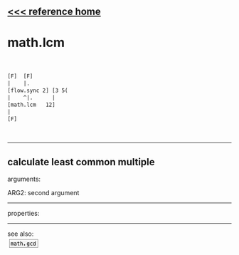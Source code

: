[<<< reference home](ceammc_lib.md)
---

# math.lcm

```


[F]  [F]
|    |.
[flow.sync 2] [3 5(
|    ^|.      |
[math.lcm   12]
|
[F]

            
```
---
calculate least common multiple
---
arguments:

ARG2: second argument<br>

---
properties:


---
see also:<br>
[![math.gcd](img/object_math.gcd.png)](math.gcd.md)
